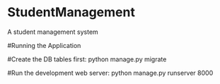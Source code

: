 # StudentManagement
A student management system


#Running the Application


#Create the DB tables first:
python manage.py migrate


#Run the development web server:
python manage.py runserver 8000

